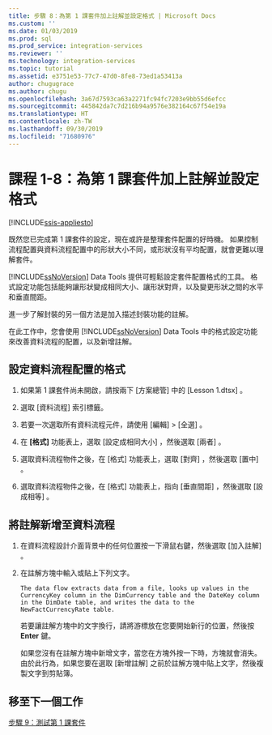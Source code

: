 ```yaml
---
title: 步驟 8：為第 1 課套件加上註解並設定格式 | Microsoft Docs
ms.custom: ''
ms.date: 01/03/2019
ms.prod: sql
ms.prod_service: integration-services
ms.reviewer: ''
ms.technology: integration-services
ms.topic: tutorial
ms.assetid: e3751e53-77c7-47d0-8fe8-73ed1a53413a
author: chugugrace
ms.author: chugu
ms.openlocfilehash: 3a67d7593ca63a2271fc94fc7203e9bb55d6efcc
ms.sourcegitcommit: 445842da7c7d216b94a9576e382164c67f54e19a
ms.translationtype: HT
ms.contentlocale: zh-TW
ms.lasthandoff: 09/30/2019
ms.locfileid: "71680976"
---
```

# <a name="lesson-1-8-annotate-and-format-the-lesson-1-package"></a>課程 1-8：為第 1 課套件加上註解並設定格式 

[!INCLUDE[ssis-appliesto](../includes/ssis-appliesto-ssvrpluslinux-asdb-asdw-xxx.md)]



既然您已完成第 1 課套件的設定，現在或許是整理套件配置的好時機。 如果控制流程配置與資料流程配置中的形狀大小不同，或形狀沒有平均配置，就會更難以理解套件。  
  
[!INCLUDE[ssNoVersion](../includes/ssnoversion-md.md)] Data Tools 提供可輕鬆設定套件配置格式的工具。 格式設定功能包括能夠讓形狀變成相同大小、讓形狀對齊，以及變更形狀之間的水平和垂直間距。  
  
進一步了解封裝的另一個方法是加入描述封裝功能的註解。  
  
在此工作中，您會使用 [!INCLUDE[ssNoVersion](../includes/ssnoversion-md.md)] Data Tools 中的格式設定功能來改善資料流程的配置，以及新增註解。  
  
## <a name="format-the-layout-of-the-data-flow"></a>設定資料流程配置的格式  
  
1.  如果第 1 課套件尚未開啟，請按兩下 [方案總管]  中的 [Lesson 1.dtsx]  。  
  
2.  選取 [資料流程]  索引標籤。  
  
3.  若要一次選取所有資料流程元件，請使用 [編輯]   > [全選]  。
  
4.  在 **[格式]** 功能表上，選取 [設定成相同大小]  ，然後選取 [兩者]  。  
  
5.  選取資料流程物件之後，在 [格式]  功能表上，選取 [對齊]  ，然後選取 [置中]  。  

6.  選取資料流程物件之後，在 [格式]  功能表上，指向 [垂直間距]  ，然後選取 [設成相等]  。  
  
## <a name="add-an-annotation-to-the-data-flow"></a>將註解新增至資料流程  
  
1.  在資料流程設計介面背景中的任何位置按一下滑鼠右鍵，然後選取 [加入註解]  。  
  
2.  在註解方塊中輸入或貼上下列文字。  
  
        The data flow extracts data from a file, looks up values in the CurrencyKey column in the DimCurrency table and the DateKey column in the DimDate table, and writes the data to the NewFactCurrencyRate table.
  
    若要讓註解方塊中的文字換行，請將游標放在您要開始新行的位置，然後按 **Enter** 鍵。  
  
    如果您沒有在註解方塊中新增文字，當您在方塊外按一下時，方塊就會消失。  由於此行為，如果您要在選取 [新增註解] 之前於註解方塊中貼上文字，然後複製文字到剪貼簿。 
  
## <a name="go-to-next-task"></a>移至下一個工作
[步驟 9：測試第 1 課套件](../integration-services/lesson-1-9-testing-the-lesson-1-tutorial-package.md)  
  
  
  
